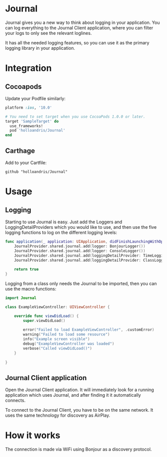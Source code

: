 # Journal

Journal gives you a new way to think about logging in your application. You can log everything to the Journal Client application, where you can filter your logs to only see the relevant loglines.

It has all the needed logging features, so you can use it as the primary logging library in your application.

# Integration

## Cocoapods

Update your Podfile similarly:

```ruby
platform :ios, '10.0'

# You need to set target when you use CocoaPods 1.0.0 or later.
target 'SampleTarget' do
  use_frameworks!
  pod 'holloandris/Journal'
end
```

## Carthage

Add to your Cartfile:

```
github "holloandris/Journal"
```

# Usage

## Logging

Starting to use Journal is easy. Just add the Loggers and LoggingDetailProviders which you would like to use, and then use the five logging functions to log on the different logging levels:

```swift
func application(_ application: UIApplication, didFinishLaunchingWithOptions launchOptions: [UIApplication.LaunchOptionsKey: Any]?) -> Bool {
    JournalProvider.shared.journal.add(logger: BonjourLogger())
    JournalProvider.shared.journal.add(logger: ConsoleLogger())
    JournalProvider.shared.journal.add(loggingDetailProvider: TimeLoggingDetailProvider())
    JournalProvider.shared.journal.add(loggingDetailProvider: ClassLoggingDetailProvider())
    
    return true
}

```

Logging from a class only needs the Journal to be imported, then you can use the macro functions:

```swift
import Journal

class ExampleViewController: UIViewController {

    override func viewDidLoad() {
        super.viewDidLoad()
        
        error("Failed to load ExampleViewController", .customError)
        warning("Failed to load some resource")
        info("Example screen visible")
        debug("ExampleViewController was loaded")
        verbose("Called viewDidLoad()")
    }
    
}
```

## Journal Client application

Open the Journal Client application. It will immediately look for a running application which uses Journal, and after finding it it automatically connects.

To connect to the Journal Client, you have to be on the same network. It uses the same technology for discovery as AirPlay.

# How it works

The connection is made via WiFi using Bonjour as a discovery protocol.

